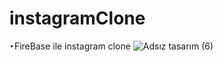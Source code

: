 ﻿# instagramClone
‣FireBase ile instagram clone
![Adsız tasarım (6)](https://github.com/Fatih20823/instagramClone/assets/101557027/0fa3d172-3d89-4857-8394-a0944222fae1)
